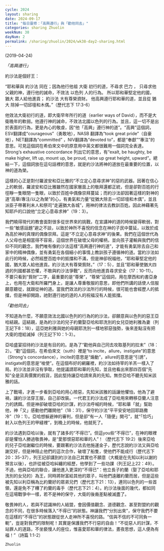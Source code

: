 ```yaml
---
cycle: 2024
layout: sharing
date: 2024-09-17
title: "每日靈修：「高興遵行」與「勸他同去」"
categories: sharing Zhuolin
weekNum: 38
dayNum: 2
permalink: /sharing/zhuolin/2024/wk38-day2-sharing.html
--- 
```

(2019-04-24)

_「高興遵行」_

約沙法是個好王：

“耶和華與 約沙法 同在；因為他行他祖 大衛 初行的道，不尋求 巴力 ， 只尋求他父親的神，遵行他的誡命，不效法 以色列 人的行為。 所以耶和華堅定他的國， 猶大 眾人給他進貢； 約沙法 大有尊榮資財。 他高興遵行耶和華的道，並且從 猶大 除掉一切邱壇和木偶。”（歷代志下 17:3-6）

他效法大衛初行的道，即大衛早年所行的道（earlier ways of David），而不是大衛晚年的軟弱。他遵行神的誡命，不效法北國以色列的行為。並且，這一切不是出於表面的行為，更是內心的敬虔，因“他「高興」遵行神的道”。“高興”這個詞，ESV翻譯成“courageous”（勇敢地），NASB 翻譯為“took great pride”（自豪地），NET翻譯為“committed” ，NIV翻譯為“devoted to”，都是“奉獻”“專注”的意思。可見這個詞在希伯來文中的原意用中英文都很難用一個詞完全表達。Strong‘s exhaustive concordance 列出它的意思，有“exalt, be haughty, be make higher, lift up, mount up, be proud, raise up great height, upward”。總結一下，這個詞放在這句話裡的意思，就是約沙法將神的道放在最重要的位置，以神的道為榮。

這樣的心正是對付羅波安和亞比雅的“不立定心意尋求神”的惡的武器。因著在信心上的軟弱，羅波安和亞比雅雖然在國家層面上的敬拜還都正統，但是卻對百姓的行徑睜一隻眼閉一隻眼，以致於百姓中偶像崇拜蔓延；而約沙法卻因著這樣的對神的道“高舉/專注/以之為榮”的心，有勇氣和力量“從猶大除去一切邱壇和木偶”，並且派臣子帶著利未人和祭司“走遍猶大各城”，用神的律法去教訓百姓。因此神藉著先知耶戶的口說他“立定心意尋求神”（19：3）。

我們曉得現代的教會面對很多從世界來的挑戰，在宣講神的道的時候變得軟弱，對一些“敏感話題”避之不談，以致於神所不喜悅的信念在神的子民中蔓延，以致於成為高於神的真理的偶像崇拜。這是“不立定心意尋求神”的後果。我們在這個世代為人父母也是相當得不容易，這個世界在破壞父母的權柄，並向孩子灌輸與我們的信仰不同的觀念，我們唯有像約沙法這樣“高興遵行神的道”，才能有勇氣除去自己和家中的精神偶像，並有勇氣在各個細小的事情上教訓孩子遵循神的道。當約沙法如此行的時候，必然經歷百姓中的抵擋和不滿，但是神卻祝福他，“耶和華堅定他的國，猶大眾人給他進貢。約沙法大有尊榮貲財。”（17：5），並且“耶和華使猶大四週的列國都甚恐懼，不敢與約沙法爭戰”，反而向他進貢尋求安全（17：10-11）。不要只看到“貲財”二字，最重要的是“尊榮”，“尊榮”這個詞，用在摩西和約書亞身上，也用在大衛和所羅門身上，是讓人尊重敬服的意思，即他們所講的話使人信服願意聽從，就跟從神的道。當我們效法約沙法所行的時候，很可能也會經歷人的抵擋，但是神卻開路，祂對遵行祂的道的人的祝福沒有人能抵擋。


_「勸他同去」_

不知道為什麼，不願意效法北國以色列的行為的約沙法，卻願意與以色列的惡王亞哈結親。這結親，是為約沙法的兒子約蘭娶亞哈和耶洗別的女兒亞她利雅為妻（列王記下8：18），這亞她利雅與她的母親耶洗別一樣地邪惡強勢，後來差點沒有把大衛的燈給滅掉（列王記下10：1-3）。

亞哈盛宴招待約沙法是有目的的。是為了“勸他與自己同去攻取基列的拉末”（18：2）。“勸”這個詞，在希伯來文（suth）裡是“to incite，allure，instigate”的意思（Strong's concordance），incite的意思是“煽動”，allure的意思是“引誘”，instigate的意思是“唆使”。在這個布好的網羅裡，約沙法如待宰的羊羔一樣入了局。約沙法並非沒有爭取，他提議請耶和華的先知，並且他看出來那四百個“先知”全是貨真價實的假貨，因此堅持讓亞哈請來真的先知。無奈亞哈不聽先知米該雅的話。

上了戰場，才進一步看到亞哈的用心險惡，先知米該雅的話讓他懼怕，他為了避禍，讓約沙法穿王服，自己卻改裝。一代君王約沙法成了亞哈用來轉移亞蘭人注意力的誘餌。但是神卻破壞亞哈的計謀，約沙法呼喊的時候，“耶和華「就」幫助他，神「又」感動他們離開他”（18：31），保守約沙法“平平安安地回耶路撒冷”（19：1）。亞哈想躲避神的審判，但是卻“有一人「隨便」開弓”，就“「恰巧」射入以色列王的甲縫裡”，到晚上的時候，他就死了。

約沙法遇到亞哈以後，就有了諸多的“不得已”。但這you些“不得已”，在神的眼裡卻是懼怕人勝過敬畏神，是“愛那恨惡耶和華的人”！（歷代志下 19:2）後來亞哈的兒子亞哈謝繼位的時候，要跟著約沙法去他施運金子，歷代志說約沙法又與亞哈謝交好，但是神阻止他們的這次合作，破壞了船隻，使他們不能成行（歷代志下20：35-37），列王記卻講到約沙法自己其實也不願意（大概是在先知以利以謝的預言以後），也許從被亞哈糾纏的經歷，他學到了一些功課（列王記上22：49）。不過，他與亞哈的聯合，讓他進入更深的“不得已”：他立長子約蘭（娶了亞哈和耶洗別的女兒的）為王，同時將財富給其他的眾子，叫他們遠離約蘭而居，但是這些被先知以利亞稱為比約蘭好的眾弟兄們（歷代志下21：13），連同以色列的一些首領，還是免不了糟了約蘭的毒手（歷代志下21：4）。約沙法後面的幾代，都如同在這場戰爭中一樣，若不是神的保守，大衛的後裔差點被滅盡了。

敬畏神的人，若與不認識神的人結盟，會因價值觀念、道德觀念、甚至對盟約的觀念的不同，在很多時候落入“不得已”的狀態。神讓我們“分別出來”，保守我們不要在這樣的“不得已”的狀態跟從世人走神所不喜悅的路。“信與不信的不可同負一軛”，豈是對我們的限制呢！其實是保護我們不行惡的自由！“不從惡人的計謀，不站罪人的道路，不坐褻慢人的座位，惟喜愛耶和華的律法，晝夜思想，這人便為有福！”（詩篇 1:1-2）

`Zhuolin`
